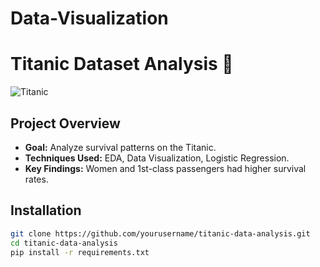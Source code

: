 # Data-Visualization

# Titanic Dataset Analysis 🚢

![Titanic](https://upload.wikimedia.org/wikipedia/commons/thumb/f/fd/RMS_Titanic_3.jpg/800px-RMS_Titanic_3.jpg)

## **Project Overview**
- **Goal:** Analyze survival patterns on the Titanic.
- **Techniques Used:** EDA, Data Visualization, Logistic Regression.
- **Key Findings:** Women and 1st-class passengers had higher survival rates.

## **Installation**
```bash
git clone https://github.com/yourusername/titanic-data-analysis.git
cd titanic-data-analysis
pip install -r requirements.txt
